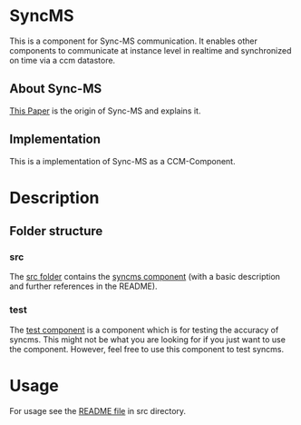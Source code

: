 # SyncMS

This is a component for Sync-MS communication. It enables other components to communicate at instance level in realtime and synchronized on time via a ccm datastore.

## About Sync-MS
[This Paper](https://ieeexplore.ieee.org/document/1181396) is the origin of Sync-MS and explains it.

## Implementation
This is a implementation of Sync-MS as a CCM-Component.


# Description

## Folder structure

### src
The [src folder](syncms/src) contains the [syncms component](syncms/src/ccm.syncms.js) (with a basic description and further references in the README). 

### test
The [test component](syncms/test/ccm.syncmstest.js) is a component which is for testing the accuracy of syncms. This might not be what you are looking for if you just want to use the component. However, feel free to use this component to test syncms.

# Usage
For usage see the [README file](src/) in src directory.

